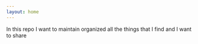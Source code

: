 ```yaml
---
layout: home
---
```


In this repo I want to maintain organized all the things that I find and I want to share
